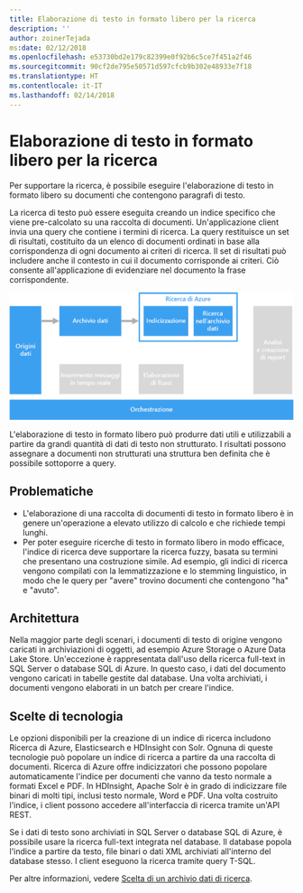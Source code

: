```yaml
---
title: Elaborazione di testo in formato libero per la ricerca
description: ''
author: zoinerTejada
ms:date: 02/12/2018
ms.openlocfilehash: e53730bd2e179c82399e0f92b6c5ce7f451a2f46
ms.sourcegitcommit: 90cf2de795e50571d597cfcb9b302e48933e7f18
ms.translationtype: HT
ms.contentlocale: it-IT
ms.lasthandoff: 02/14/2018
---
```

# <a name="processing-free-form-text-for-search"></a>Elaborazione di testo in formato libero per la ricerca

Per supportare la ricerca, è possibile eseguire l'elaborazione di testo in formato libero su documenti che contengono paragrafi di testo.

La ricerca di testo può essere eseguita creando un indice specifico che viene pre-calcolato su una raccolta di documenti. Un'applicazione client invia una query che contiene i termini di ricerca. La query restituisce un set di risultati, costituito da un elenco di documenti ordinati in base alla corrispondenza di ogni documento ai criteri di ricerca. Il set di risultati può includere anche il contesto in cui il documento corrisponde ai criteri. Ciò consente all'applicazione di evidenziare nel documento la frase corrispondente. 

![](./images/search-pipeline.png)

L'elaborazione di testo in formato libero può produrre dati utili e utilizzabili a partire da grandi quantità di dati di testo non strutturato. I risultati possono assegnare a documenti non strutturati una struttura ben definita che è possibile sottoporre a query.


## <a name="challenges"></a>Problematiche

- L'elaborazione di una raccolta di documenti di testo in formato libero è in genere un'operazione a elevato utilizzo di calcolo e che richiede tempi lunghi.
- Per poter eseguire ricerche di testo in formato libero in modo efficace, l'indice di ricerca deve supportare la ricerca fuzzy, basata su termini che presentano una costruzione simile. Ad esempio, gli indici di ricerca vengono compilati con la lemmatizzazione e lo stemming linguistico, in modo che le query per "avere" trovino documenti che contengono "ha" e "avuto".

## <a name="architecture"></a>Architettura

Nella maggior parte degli scenari, i documenti di testo di origine vengono caricati in archiviazioni di oggetti, ad esempio Azure Storage o Azure Data Lake Store. Un'eccezione è rappresentata dall'uso della ricerca full-text in SQL Server o database SQL di Azure. In questo caso, i dati del documento vengono caricati in tabelle gestite dal database. Una volta archiviati, i documenti vengono elaborati in un batch per creare l'indice.

## <a name="technology-choices"></a>Scelte di tecnologia

Le opzioni disponibili per la creazione di un indice di ricerca includono Ricerca di Azure, Elasticsearch e HDInsight con Solr. Ognuna di queste tecnologie può popolare un indice di ricerca a partire da una raccolta di documenti. Ricerca di Azure offre indicizzatori che possono popolare automaticamente l'indice per documenti che vanno da testo normale a formati Excel e PDF. In HDInsight, Apache Solr è in grado di indicizzare file binari di molti tipi, inclusi testo normale, Word e PDF. Una volta costruito l'indice, i client possono accedere all'interfaccia di ricerca tramite un'API REST. 

Se i dati di testo sono archiviati in SQL Server o database SQL di Azure, è possibile usare la ricerca full-text integrata nel database. Il database popola l'indice a partire da testo, file binari o dati XML archiviati all'interno del database stesso. I client eseguono la ricerca tramite query T-SQL. 

Per altre informazioni, vedere [Scelta di un archivio dati di ricerca](../technology-choices/search-options.md).
